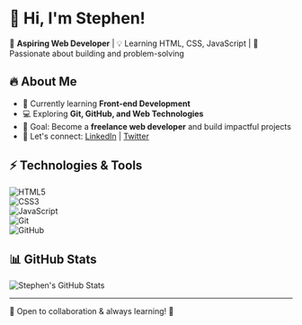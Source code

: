 # 👋 Hi, I'm Stephen!  
🚀 **Aspiring Web Developer** | 💡 Learning HTML, CSS, JavaScript | 🔧 Passionate about building and problem-solving  

## 🔥 About Me  
- 🌱 Currently learning **Front-end Development**  
- 💻 Exploring **Git, GitHub, and Web Technologies**  
- 🎯 Goal: Become a **freelance web developer** and build impactful projects  
- 🔗 Let's connect: [LinkedIn](#) | [Twitter](#)  

## ⚡ Technologies & Tools  
![HTML5](https://img.shields.io/badge/HTML5-E34F26?style=for-the-badge&logo=html5&logoColor=white)  
![CSS3](https://img.shields.io/badge/CSS3-1572B6?style=for-the-badge&logo=css3&logoColor=white)  
![JavaScript](https://img.shields.io/badge/JavaScript-F7DF1E?style=for-the-badge&logo=javascript&logoColor=black)  
![Git](https://img.shields.io/badge/Git-F05032?style=for-the-badge&logo=git&logoColor=white)  
![GitHub](https://img.shields.io/badge/GitHub-181717?style=for-the-badge&logo=github&logoColor=white)  

## 📊 GitHub Stats  
![Stephen's GitHub Stats](https://github-readme-stats.vercel.app/api?username=aihewebdev&show_icons=true&theme=radical)  

---

💬 Open to collaboration & always learning! 🚀
